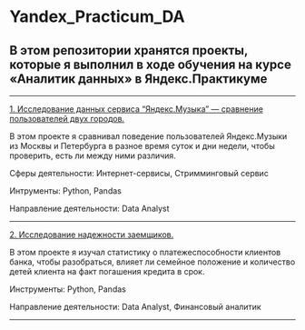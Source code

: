 # Yandex_Practicum_DA

## В этом репозитории хранятся проекты, которые я выполнил в ходе обучения на курсе «Аналитик данных» в Яндекс.Практикуме
--- 

[1. Исследование данных сервиса “Яндекс.Музыка” — сравнение пользователей двух городов.](https://github.com/GavrikovAlex/Yandex_Practicum_DA/tree/main/1_music)

В этом проекте я сравнивал поведение пользователей Яндекс.Музыки из Москвы и Петербурга в разное время суток и дни недели, чтобы проверить, есть ли между ними различия.

Сферы деятельности: Интернет-сервисы, Стримминговый сервис

Интрументы: Python, Pandas

Направление деятельности: Data Analyst

---

[2. Исследование надежности заемщиков.](https://github.com/GavrikovAlex/Yandex_Practicum_DA/blob/main/2_preprocessing/2_data_preprocessing.ipynb)

В этом проекте я изучал статистику о платежеспособности клиентов банка, чтобы разобраться, влияет ли семейное положение и количество детей клиента на факт погашения кредита в срок.

Инструменты: Python, Pandas

Направление деятельности: Data Analyst, Финансовый аналитик

---
